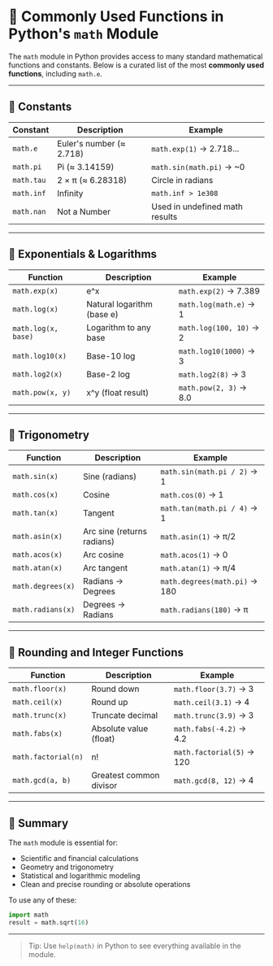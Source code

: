 # 🧮 Commonly Used Functions in Python's `math` Module

The `math` module in Python provides access to many standard mathematical functions and constants. Below is a curated list of the most **commonly used functions**, including `math.e`.

---

## 📌 Constants

| Constant | Description | Example |
|----------|-------------|---------|
| `math.e` | Euler's number (≈ 2.718) | `math.exp(1)` → 2.718... |
| `math.pi` | Pi (≈ 3.14159) | `math.sin(math.pi)` → ~0 |
| `math.tau` | 2 × π (≈ 6.28318) | Circle in radians |
| `math.inf` | Infinity | `math.inf > 1e308` |
| `math.nan` | Not a Number | Used in undefined math results |

---

## 🔢 Exponentials & Logarithms

| Function | Description | Example |
|----------|-------------|---------|
| `math.exp(x)` | e^x | `math.exp(2)` → 7.389 |
| `math.log(x)` | Natural logarithm (base e) | `math.log(math.e)` → 1 |
| `math.log(x, base)` | Logarithm to any base | `math.log(100, 10)` → 2 |
| `math.log10(x)` | Base-10 log | `math.log10(1000)` → 3 |
| `math.log2(x)` | Base-2 log | `math.log2(8)` → 3 |
| `math.pow(x, y)` | x^y (float result) | `math.pow(2, 3)` → 8.0 |

---

## 🧮 Trigonometry

| Function | Description | Example |
|----------|-------------|---------|
| `math.sin(x)` | Sine (radians) | `math.sin(math.pi / 2)` → 1 |
| `math.cos(x)` | Cosine | `math.cos(0)` → 1 |
| `math.tan(x)` | Tangent | `math.tan(math.pi / 4)` → 1 |
| `math.asin(x)` | Arc sine (returns radians) | `math.asin(1)` → π/2 |
| `math.acos(x)` | Arc cosine | `math.acos(1)` → 0 |
| `math.atan(x)` | Arc tangent | `math.atan(1)` → π/4 |
| `math.degrees(x)` | Radians → Degrees | `math.degrees(math.pi)` → 180 |
| `math.radians(x)` | Degrees → Radians | `math.radians(180)` → π |

---

## 🧱 Rounding and Integer Functions

| Function | Description | Example |
|----------|-------------|---------|
| `math.floor(x)` | Round down | `math.floor(3.7)` → 3 |
| `math.ceil(x)` | Round up | `math.ceil(3.1)` → 4 |
| `math.trunc(x)` | Truncate decimal | `math.trunc(3.9)` → 3 |
| `math.fabs(x)` | Absolute value (float) | `math.fabs(-4.2)` → 4.2 |
| `math.factorial(n)` | n! | `math.factorial(5)` → 120 |
| `math.gcd(a, b)` | Greatest common divisor | `math.gcd(8, 12)` → 4 |

---

## 📌 Summary

The `math` module is essential for:
- Scientific and financial calculations
- Geometry and trigonometry
- Statistical and logarithmic modeling
- Clean and precise rounding or absolute operations

To use any of these:

```python
import math
result = math.sqrt(16)
```

---

> Tip: Use `help(math)` in Python to see everything available in the module.
